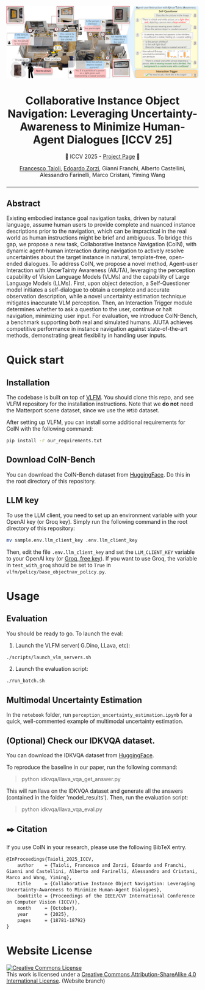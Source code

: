 <p align="center">
  <img src="docs/teaser.jpg" >
  </p>
</p>


<h1 align="center">
Collaborative Instance Object Navigation: Leveraging Uncertainty-Awareness to Minimize Human-Agent Dialogues [ICCV 25]
</h1>

<div>
    <p align="center">
    🎉 ICCV 2025 - <a href="https://intelligolabs.github.io/CoIN">Project Page</a></strong> 🎉 
    </p>
</div>
<div>
    <p align="center">
    <a href='https://francescotaioli.github.io/' target='_blank'>Francesco Taioli</a>,
    <a href='https://github.com/e-zorzi' target='_blank'>Edoardo Zorzi</a>,
    Gianni Franchi,
    Alberto Castellini, Alessandro Farinelli, Marco Cristani, Yiming Wang
    </p>
</div>

<h3 align="center">
<!-- <a href="">Paper</a> | -->
 <!-- <a href="">Video</a> | -->
 <!-- Accepted to
  <a href=""></a></h3> -->


<hr>

<!-- > [!IMPORTANT]
> Consider citing our paper:
> ```BibTeX

>   ``` -->


## Abstract
Existing embodied instance goal navigation tasks, driven by natural language, assume human users to provide complete and nuanced instance descriptions prior to the navigation, which can be impractical in the real world as human instructions might be brief and ambiguous. To bridge this gap, we propose a new task, Collaborative Instance Navigation (CoIN), with dynamic agent-human interaction during navigation to actively resolve uncertainties about the target instance in natural, template-free, open-ended dialogues. To address CoIN, we propose a novel method, Agent-user Interaction with UncerTainty Awareness (AIUTA), leveraging the perception capability of Vision Language Models (VLMs) and the capability of Large Language Models (LLMs). First, upon object detection, a Self-Questioner model initiates a self-dialogue to obtain a complete and accurate observation description, while a novel uncertainty estimation technique mitigates inaccurate VLM perception. Then, an Interaction Trigger module determines whether to ask a question to the user, continue or halt navigation, minimizing user input. For evaluation, we introduce CoIN-Bench, a benchmark supporting both real and simulated humans. AIUTA achieves competitive performance in instance navigation against state-of-the-art methods, demonstrating great flexibility in handling user inputs.

# Quick start

## Installation
The codebase is built on top of [VLFM](https://github.com/bdaiinstitute/vlfm). You should clone this repo, and see VLFM repository for the installation instructions. Note that we **do not** need the Matterport scene dataset, since we use the ```HM3D``` dataset.

After setting up VLFM, you can install some additional requirements for CoIN with the following command:
```bash
pip install -r our_requirements.txt
```
## Download CoIN-Bench
You can download the CoIN-Bench dataset from [HuggingFace](https://huggingface.co/datasets/ftaioli/CoIN-Bench). Do this in the root directory of this repository.

## LLM key
To use the LLM client, you need to set up an environment variable with your OpenAI key (or Groq key).
Simply run the following command in the root directory of this repository:
```bash
mv sample.env.llm_client_key .env.llm_client_key
```
Then, edit the file `.env.llm_client_key` and set the `LLM_CLIENT_KEY` variable to your OpenAI key (or [Groq, free key](https://groq.com/)).
If you want to use Groq, the variable in ```test_with_groq``` should be set to ```True``` in ```vlfm/policy/base_objectnav_policy.py```.

# Usage
## Evaluation
You should be ready to go. To launch the eval:
1. Launch the VLFM server( G.Dino, LLava, etc):
```bash
./scripts/launch_vlm_servers.sh
```
2. Launch the evaluation script:
```bash
./run_batch.sh
```
## Multimodal Uncertainty Estimation
In the ```notebook``` folder, run ```perception_uncertainty_estimation.ipynb``` for a quick, well-commented example of multimodal uncertainty estimation.

## (Optional) Check our IDKVQA dataset.
You can download the IDKVQA dataset from [HuggingFace](https://huggingface.co/datasets/ftaioli/IDKVQA).

To reproduce the baseline in our paper, run the following command:

> python idkvqa/llava_vqa_get_answer.py

This will run llava on the IDKVQA dataset and generate all the answers (contained in the folder 'model_results'). Then, run the evaluation script:

> python idkvqa/llava_vqa_eval.py

## :black_nib: Citation

If you use CoIN in your research, please use the following BibTeX entry.

```
@InProceedings{Taioli_2025_ICCV,
    author    = {Taioli, Francesco and Zorzi, Edoardo and Franchi, Gianni and Castellini, Alberto and Farinelli, Alessandro and Cristani, Marco and Wang, Yiming},
    title     = {Collaborative Instance Object Navigation: Leveraging Uncertainty-Awareness to Minimize Human-Agent Dialogues},
    booktitle = {Proceedings of the IEEE/CVF International Conference on Computer Vision (ICCV)},
    month     = {October},
    year      = {2025},
    pages     = {18781-18792}
}
```

# Website License
<a rel="license" href="http://creativecommons.org/licenses/by-sa/4.0/"><img alt="Creative Commons License" style="border-width:0" src="https://i.creativecommons.org/l/by-sa/4.0/88x31.png" /></a><br />This work is licensed under a <a rel="license" href="http://creativecommons.org/licenses/by-sa/4.0/">Creative Commons Attribution-ShareAlike 4.0 International License</a>. (Website branch)
